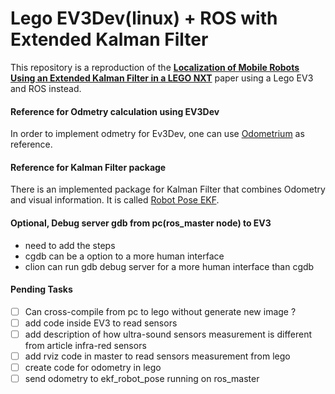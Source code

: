 # Lego EV3Dev(linux) + ROS with Extended Kalman Filter

This repository is a reproduction of the [**Localization of Mobile Robots Using an Extended Kalman Filter in a LEGO NXT**](https://ieeexplore.ieee.org/document/5782966) paper using a Lego EV3 and ROS instead.

#### Reference for Odmetry calculation using EV3Dev
In order to implement odmetry for Ev3Dev, one can use [Odometrium](https://github.com/sterereo/odometrium) as reference.

#### Reference for Kalman Filter package
There is an implemented package for Kalman Filter that combines Odometry and visual information. It is called [Robot Pose EKF](http://wiki.ros.org/robot_pose_ekf).

#### Optional, Debug server gdb from pc(ros_master node) to EV3
- need to add the steps
- cgdb can be a option to a more human interface
- clion can run gdb debug server for a more human interface than cgdb
#### Pending Tasks
- [ ] Can cross-compile from pc to lego without generate new image ?
- [ ] add code inside EV3 to read sensors
- [ ] add description of how ultra-sound sensors measurement is different from article infra-red sensors
- [ ] add rviz code in master to read sensors measurement from lego
- [ ] create code for odometry in lego
- [ ] send odometry to ekf_robot_pose running on ros_master
